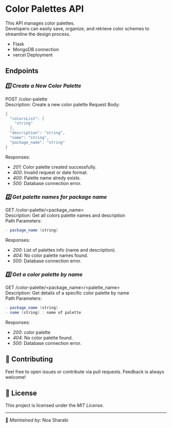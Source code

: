 # Color Palettes API

This API manages color palettes. <br>
Developers can easily save, organize, and retrieve color schemes to streamline the design process.
- Flask
- MongoDB connection
- vercel Deployment
  
## Endpoints
### *1️⃣ Create a New Color Palette*
POST /color-palette <br>
Description: Create a new color palette
Request Body:
```java
{
  "colorsList": [
    "string"
  ],
  "description": "string",
  "name": "string",
  "package_name": "string"
}
```
Responses:
- *201*: Color palette created successfully.
- *400*: Invalid request or date format.
- *400*: Palette name alredy exists.
- *500*: Database connection error.

### *2️⃣ Get palette names for package name*
GET /color-palette/<package_name> <br>
Description: Get all colors palette names and description <br>
Path Parameters:
```java
- package_name (string)
```
Responses:
- *200*: List of palettes info (name and description).
- *404*: No color palette names found.
- *500*: Database connection error.

 ### *3️⃣ Get a color palette by name*
GET /color-palette/<package_name>/<palette_name> <br>
Description: Get details of a specific color palette by name <br>
Path Parameters:
```java
- package_name (string)
- name (string) : name of palette
```
Responses:
- *200*: color palette
- *404*: No color palette found.
- *500*: Database connection error.


## 🤝 Contributing
Feel free to open issues or contribute via pull requests. Feedback is always welcome!

## 📜 License
This project is licensed under the *MIT License*.

---
📌 *Maintained by:*  Noa Sharabi 
